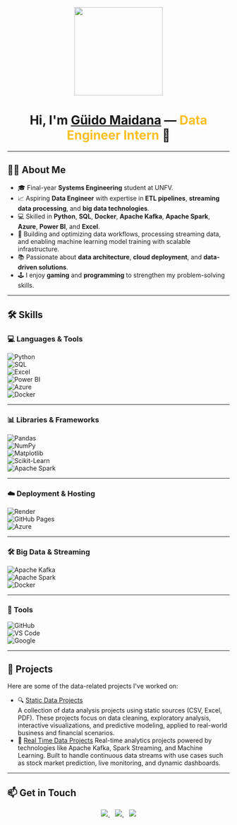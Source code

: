 <p align="center">
  <img src="https://miro.medium.com/max/2048/1*OohqW5DGh9CQS4hLY5FXzA.png" height="200"/>
</p>

<h1 align="center">
  Hi, I'm <a href="https://github.com/Aryagm">Güido Maidana</a> —
  <span style="color:#FBBF24;">Data Engineer Intern</span> 👋
</h1>

---

## 👨‍💻 About Me

- 🎓 Final-year **Systems Engineering** student at UNFV.  
- 📈 Aspiring **Data Engineer** with expertise in **ETL pipelines**, **streaming data processing**, and **big data technologies**.  
- 💻 Skilled in **Python**, **SQL**, **Docker**, **Apache Kafka**, **Apache Spark**, **Azure**, **Power BI**, and **Excel**.  
- 🔄 Building and optimizing data workflows, processing streaming data, and enabling machine learning model training with scalable infrastructure.  
- 📚 Passionate about **data architecture**, **cloud deployment**, and **data-driven solutions**.  
- 🕹️ I enjoy **gaming** and **programming** to strengthen my problem-solving skills.

---

## 🛠️ Skills

### 💻 Languages & Tools

![Python](https://img.shields.io/badge/Python-14354C?style=for-the-badge&logo=python&logoColor=white)  
![SQL](https://img.shields.io/badge/SQL-00C7B7?style=for-the-badge&logo=mysql&logoColor=white)  
![Excel](https://img.shields.io/badge/Excel-217346?style=for-the-badge&logo=microsoft-excel&logoColor=white)  
![Power BI](https://img.shields.io/badge/Power%20BI-F2C811.svg?style=for-the-badge&logo=powerbi&logoColor=black)  
![Azure](https://img.shields.io/badge/Microsoft%20Azure-007BDF.svg?style=for-the-badge&logo=microsoft-azure&logoColor=white)  
![Docker](https://img.shields.io/badge/Docker-2496ED?style=for-the-badge&logo=docker&logoColor=white)

---

### 📊 Libraries & Frameworks

![Pandas](https://img.shields.io/badge/Pandas-150458.svg?style=for-the-badge&logo=pandas&logoColor=white)  
![NumPy](https://img.shields.io/badge/NumPy-013243.svg?style=for-the-badge&logo=numpy&logoColor=white)  
![Matplotlib](https://img.shields.io/badge/Matplotlib-0C4B8E.svg?style=for-the-badge&logo=matplotlib&logoColor=white)  
![Scikit-Learn](https://img.shields.io/badge/Scikit--Learn-F7931E.svg?style=for-the-badge&logo=scikitlearn&logoColor=white)  
![Apache Spark](https://img.shields.io/badge/Apache_Spark-E25A1C.svg?style=for-the-badge&logo=apache-spark&logoColor=white)

---

### ☁️ Deployment & Hosting

![Render](https://img.shields.io/badge/Render-000000.svg?style=for-the-badge&logo=render&logoColor=white)  
![GitHub Pages](https://img.shields.io/badge/GitHub%20Pages-327FC7.svg?style=for-the-badge&logo=github&logoColor=white)  
![Azure](https://img.shields.io/badge/Microsoft%20Azure-007BDF.svg?style=for-the-badge&logo=microsoft-azure&logoColor=white)

---

### 🛠️ Big Data & Streaming

![Apache Kafka](https://img.shields.io/badge/Apache_Kafka-231F20.svg?style=for-the-badge&logo=apachekafka&logoColor=white)  
![Apache Spark](https://img.shields.io/badge/Apache_Spark-E25A1C.svg?style=for-the-badge&logo=apache-spark&logoColor=white)  
![Docker](https://img.shields.io/badge/Docker-2496ED?style=for-the-badge&logo=docker&logoColor=white)

---

### 🔧 Tools

![GitHub](https://img.shields.io/badge/GitHub-121011.svg?style=for-the-badge&logo=github&logoColor=white)  
![VS Code](https://img.shields.io/badge/VS%20Code-0078d7.svg?style=for-the-badge&logo=visual-studio-code&logoColor=white)  
![Google](https://img.shields.io/badge/Google-4285F4.svg?style=for-the-badge&logo=google&logoColor=white)


---

## 📂 Projects

Here are some of the data-related projects I've worked on:

- 🔍 [Static Data Projects](https://github.com/4wful/data-analyst-projects)  
  A collection of data analysis projects using static sources (CSV, Excel, PDF). These projects focus on data cleaning, exploratory analysis, interactive visualizations, and predictive modeling, applied to real-world business and financial scenarios.
- 🔄 [Real Time Data Projects](https://github.com/4wful/real-time-data-analytics.git) 
  Real-time analytics projects powered by technologies like Apache Kafka, Spark Streaming, and Machine Learning. Built to handle continuous data streams with use cases such as stock market prediction, live monitoring, and dynamic dashboards.
---

## 📫 Get in Touch

<p align="center">
  <a href="mailto:g7idomai1234@gmail.com">
    <img src="https://img.shields.io/badge/g7idomai1234@gmail.com-D14836?style=for-the-badge&logo=gmail&logoColor=white" />
  </a>
  &nbsp;&nbsp;
  <a href="https://wa.me/51980503569">
    <img src="https://img.shields.io/badge/WhatsApp-25D366?style=for-the-badge&logo=whatsapp&logoColor=white" />
  </a>
  &nbsp;&nbsp;
  <a href="https://www.linkedin.com/in/g%C3%BCido-maidana/">
    <img src="https://img.shields.io/badge/LinkedIn-0077B5?style=for-the-badge&logo=linkedin&logoColor=white" />
  </a>
</p>
